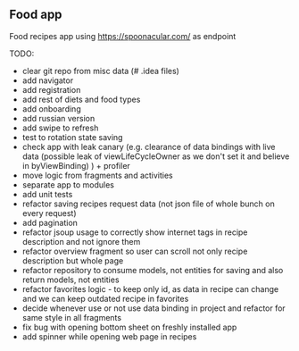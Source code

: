## Food app

Food recipes app using https://spoonacular.com/ as endpoint

TODO:
* clear git repo from misc data (# .idea files) 
* add navigator
* add registration
* add rest of diets and food types
* add onboarding
* add russian version
* add swipe to refresh
* test to rotation state saving
* check app with leak canary (e.g. clearance of data bindings with live data (possible leak of
  viewLifeCycleOwner as we don't set it and believe in byViewBinding) ) + profiler
* move logic from fragments and activities
* separate app to modules
* add unit tests
* refactor saving recipes request data (not json file of whole bunch on every request)
* add pagination
* refactor jsoup usage to correctly show internet tags in recipe description and not ignore them
* refactor overview fragment so user can scroll not only recipe description but whole page
* refactor repository to consume models, not entities for saving and also return models, not
  entities
* refactor favorites logic - to keep only id, as data in recipe can change and we can keep outdated
  recipe in favorites
* decide whenever use or not use data binding in project and refactor for same style in all
  fragments
* fix bug with opening bottom sheet on freshly installed app
* add spinner while opening web page in recipes